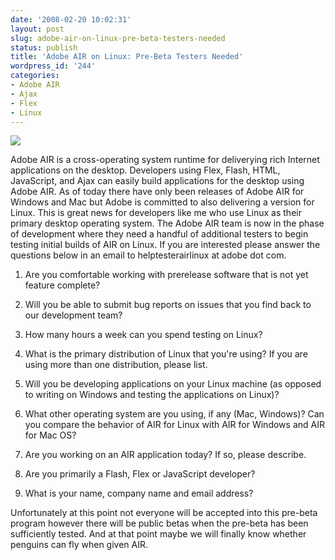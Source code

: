 ```yaml
---
date: '2008-02-20 10:02:31'
layout: post
slug: adobe-air-on-linux-pre-beta-testers-needed
status: publish
title: 'Adobe AIR on Linux: Pre-Beta Testers Needed'
wordpress_id: '244'
categories:
- Adobe AIR
- Ajax
- Flex
- Linux
---
```


[![](/wordpress/wp-content/uploads/2008/02/air_linux-small.jpg)](/wordpress/wp-content/uploads/2008/02/air_linux.jpg)

Adobe AIR is a cross-operating system runtime for deliverying rich Internet applications on the desktop.  Developers using Flex, Flash, HTML, JavaScript, and Ajax can easily build applications for the desktop using Adobe AIR.  As of today there have only been releases of Adobe AIR for Windows and Mac but Adobe is committed to also delivering a version for Linux.  This is great news for developers like me who use Linux as their primary desktop operating system.  The Adobe AIR team is now in the phase of development where they need a handful of additional testers to begin testing initial builds of AIR on Linux.  If you are interested please answer the questions below in an email to helptesterairlinux at adobe dot com.

   1. Are you comfortable working with prerelease software that is not yet feature complete?

   2. Will you be able to submit bug reports on issues that you find back to our development team?

   3. How many hours a week can you spend testing on Linux?

   4. What is the primary distribution of Linux that you're using? If you are using more than one distribution, please list.

   5. Will you be developing applications on your Linux machine (as opposed to writing on Windows and testing the applications on Linux)?

   6. What other operating system are you using, if any (Mac, Windows)? Can you compare the behavior of AIR for Linux with AIR for Windows and AIR for Mac OS?

   7. Are you working on an AIR application today? If so, please describe.

   8. Are you primarily a Flash, Flex or JavaScript developer?

   9. What is your name, company name and email address?


Unfortunately at this point not everyone will be accepted into this pre-beta program however there will be public betas when the pre-beta has been sufficiently tested.  And at that point maybe we will finally know whether penguins can fly when given AIR.
